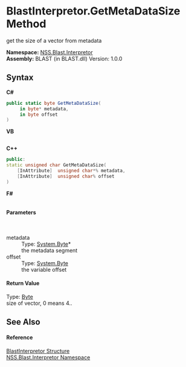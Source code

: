 # BlastInterpretor.GetMetaDataSize Method 
 

get the size of a vector from metadata

**Namespace:**&nbsp;<a href="bc1962ef-fc17-4dde-e64c-a350d8f217aa">NSS.Blast.Interpretor</a><br />**Assembly:**&nbsp;BLAST (in BLAST.dll) Version: 1.0.0

## Syntax

**C#**<br />
``` C#
public static byte GetMetaDataSize(
	 in byte* metadata,
	 in byte offset
)
```

**VB**<br />
``` VB

```

**C++**<br />
``` C++
public:
static unsigned char GetMetaDataSize(
	[InAttribute]  unsigned char*% metadata, 
	[InAttribute]  unsigned char% offset
)
```

**F#**<br />
``` F#

```


#### Parameters
&nbsp;<dl><dt>metadata</dt><dd>Type: <a href="https://docs.microsoft.com/dotnet/api/system.byte" target="_blank" rel="noopener noreferrer">System.Byte</a>*<br />the metadata segment</dd><dt>offset</dt><dd>Type: <a href="https://docs.microsoft.com/dotnet/api/system.byte" target="_blank" rel="noopener noreferrer">System.Byte</a><br />the variable offset</dd></dl>

#### Return Value
Type: <a href="https://docs.microsoft.com/dotnet/api/system.byte" target="_blank" rel="noopener noreferrer">Byte</a><br />size of vector, 0 means 4..

## See Also


#### Reference
<a href="4de5bd5a-f1bd-8188-7356-ab8a45b847d4">BlastInterpretor Structure</a><br /><a href="bc1962ef-fc17-4dde-e64c-a350d8f217aa">NSS.Blast.Interpretor Namespace</a><br />